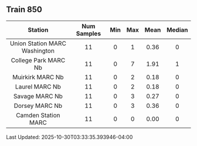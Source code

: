 ## Train 850

| Station | Num Samples | Min | Max | Mean | Median |
| :-----: | :---------: | :-: | :-: | :--: | :----: |
| Union Station MARC Washington | 11 | 0 | 1 | 0.36 | 0 |
| College Park MARC Nb | 11 | 0 | 7 | 1.91 | 1 |
| Muirkirk MARC Nb | 11 | 0 | 2 | 0.18 | 0 |
| Laurel MARC Nb | 11 | 0 | 2 | 0.18 | 0 |
| Savage MARC Nb | 11 | 0 | 3 | 0.27 | 0 |
| Dorsey MARC Nb | 11 | 0 | 3 | 0.36 | 0 |
| Camden Station MARC | 11 | 0 | 0 | 0.00 | 0 |


Last Updated: 2025-10-30T03:33:35.393946-04:00